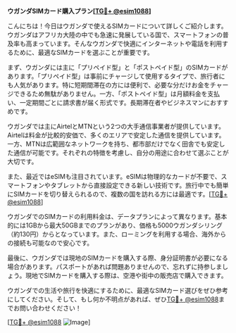 **ウガンダSIMカード購入プラン[[TG💪+ @esim1088](https://t.me/s/esim1088)]**

こんにちは！今日はウガンダで使えるSIMカードについて詳しくご紹介します。ウガンダはアフリカ大陸の中でも急速に発展している国で、スマートフォンの普及率も高まっています。そんなウガンダで快適にインターネットや電話を利用するために、最適なSIMカードを選ぶことが重要です。

まず、ウガンダには主に「プリペイド型」と「ポストペイド型」のSIMカードがあります。「プリペイド型」は事前にチャージして使用するタイプで、旅行者にも人気があります。特に短期間滞在の方には便利で、必要な分だけお金をチャージできるため無駄がありません。一方、「ポストペイド型」は月額料金を支払い、一定期間ごとに請求書が届く形式です。長期滞在者やビジネスマンにおすすめです。

ウガンダでは主にAirtelとMTNという2つの大手通信事業者が提供しています。Airtelは料金が比較的安価で、多くのエリアで安定した通信を提供しています。一方、MTNは広範囲なネットワークを持ち、都市部だけでなく田舎でも安定した通信が可能です。それぞれの特徴を考慮し、自分の用途に合わせて選ぶことが大切です。

また、最近ではeSIMも注目されています。eSIMは物理的なカードが不要で、スマートフォンやタブレットから直接設定できる新しい技術です。旅行中でも簡単にSIMカードを切り替えられるので、複数の国を訪れる方には最適です。[[TG💪+ @esim1088](https://t.me/s/esim1088)]

ウガンダでのSIMカードの利用料金は、データプランによって異なります。基本的には1GBから最大50GBまでのプランがあり、価格も5000ウガンダシリング（約130円）からとなっています。また、ローミングを利用する場合、海外からの接続も可能なので安心です。

最後に、ウガンダでは現地のSIMカードを購入する際、身分証明書が必要になる場合があります。パスポートがあれば問題ありませんので、忘れずに持参しましょう。現地でSIMカードを購入する際は、空港や街中の販売店で購入できます。

ウガンダでの生活や旅行を快適にするために、最適なSIMカード選びをぜひ参考にしてください。そして、もし何か不明点があれば、ぜひ[TG💪+ @esim1088](https://t.me/s/esim1088)までお問い合わせください！

[[TG💪+ @esim1088](https://t.me/s/esim1088) ![Image](https://i.postimg.cc/Y0z9fWf4/image.png)]
